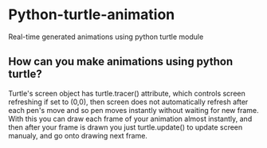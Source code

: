 # Python-turtle-animation
Real-time generated animations using python turtle module
## How can you make animations using python turtle?
Turtle's screen object has turtle.tracer() attribute, which controls screen refreshing
if set to (0,0), then screen does not automatically refresh after each pen's move and so pen moves instantly without waiting for new frame.
With this you can draw each frame of your animation almost instantly, and then after your frame is drawn you just turtle.update()
to update screen manualy, and go onto drawing next frame.

